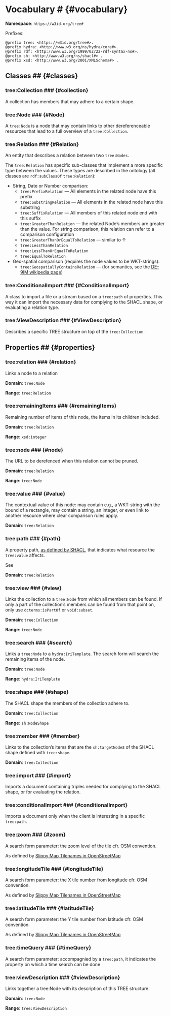 # Vocabulary # {#vocabulary}

**Namespace**: `https://w3id.org/tree#`

Prefixes:

```turtle
@prefix tree: <https://w3id.org/tree#>.
@prefix hydra: <http://www.w3.org/ns/hydra/core#>.
@prefix rdf: <http://www.w3.org/1999/02/22-rdf-syntax-ns#>.
@prefix sh: <http://www.w3.org/ns/shacl#> .
@prefix xsd: <http://www.w3.org/2001/XMLSchema#> .
```

## Classes ## {#classes}

### tree:Collection ### {#collection}

A collection has members that may adhere to a certain shape.

### tree:Node ### {#Node}

A `tree:Node` is a node that may contain links to other dereferenceable resources that lead to a full overview of a `tree:Collection`.

### tree:Relation ### {#Relation}

An entity that describes a relation between two `tree:Nodes`.

The `tree:Relation` has specific sub-classes that implement a more specific type between the values. These types are described in the ontology (all classes are `rdf:subClassOf` `tree:Relation`):
 - String, Date or Number comparison:
     - `tree:PrefixRelation` — All elements in the related node have this prefix
     - `tree:SubstringRelation` — All elements in the related node have this substring
     - `tree:SuffixRelation` — All members of this related node end with this suffix
     - `tree:GreaterThanRelation` — the related Node’s members are greater than the value. For string comparison, this relation can refer to a comparison configuration
     - `tree:GreaterThanOrEqualToRelation` — similar to ↑
     - `tree:LessThanRelation`
     - `tree:LessThanOrEqualToRelation`
     - `tree:EqualToRelation`
 - Geo-spatial comparison (requires the node values to be WKT-strings): 
     - `tree:GeospatiallyContainsRelation` — (for semantics, see the [DE-9IM wikipedia page](https://en.wikipedia.org/wiki/DE-9IM))

### tree:ConditionalImport ### {#ConditionalImport}

A class to import a file or a stream based on a `tree:path` of properties. This way it can import the necessary data for complying to the SHACL shape, or evaluating a relation type.

### tree:ViewDescription ### {#ViewDescription}

Describes a specific TREE structure on top of the `tree:Collection`.

## Properties ## {#properties}

### tree:relation ### {#relation}

Links a node to a relation

**Domain**: `tree:Node`

**Range**: `tree:Relation`


### tree:remainingItems ### {#remainingItems}

Remaining number of items of this node, the items in its children included.

**Domain**: `tree:Relation`

**Range**: `xsd:integer`

### tree:node ### {#node}

The URL to be derefenced when this relation cannot be pruned.

**Domain**: `tree:Relation`

**Range**: `tree:Node`

### tree:value ### {#value}

The contextual value of this node: may contain e.g., a WKT-string with the bound of a rectangle, may contain a string, an integer, or even link to another resource where clear comparison rules apply.

**Domain**: `tree:Relation`

### tree:path ### {#path}

A property path, [as defined by SHACL](https://www.w3.org/TR/shacl/#x2.3.1-shacl-property-paths), that indicates what resource the `tree:value` affects.

See [](#relations)

**Domain**: `tree:Relation`

### tree:view ### {#view}

Links the collection to a `tree:Node` from which all members can be found. If only a part of the collection’s members can be found from that point on, only use `dcterms:isPartOf` or `void:subset`.

**Domain**: `tree:Collection`

**Range**: `tree:Node`

### tree:search ### {#search}

Links a `tree:Node` to a `hydra:IriTemplate`. The search form will search the remaining items of the node.

**Domain**: `tree:Node`

**Range**: `hydra:IriTemplate`

### tree:shape ### {#shape}

The SHACL shape the members of the collection adhere to.

**Domain**: `tree:Collection`

**Range**: `sh:NodeShape`

### tree:member ### {#member}

Links to the collection’s items that are the `sh:targetNode`s of the SHACL shape defined with `tree:shape`.

**Domain**: `tree:Collection`

### tree:import ### {#import}

Imports a document containing triples needed for complying to the SHACL shape, or for evaluating the relation.

### tree:conditionalImport ### {#conditionalImport}

Imports a document only when the client is interesting in a specific `tree:path`.

### tree:zoom ### {#zoom}

A search form parameter: the zoom level of the tile cfr. OSM convention.

As defined by [Slippy Map Tilenames in OpenStreetMap](https://wiki.openstreetmap.org/wiki/Slippy_map_tilenames)

### tree:longitudeTile ### {#longitudeTile}

A search form parameter: the X tile number from longitude cfr. OSM convention.

As defined by [Slippy Map Tilenames in OpenStreetMap](https://wiki.openstreetmap.org/wiki/Slippy_map_tilenames)

### tree:latitudeTile ### {#latitudeTile}

A search form parameter: the Y tile number from latitude cfr. OSM convention.

As defined by [Slippy Map Tilenames in OpenStreetMap](https://wiki.openstreetmap.org/wiki/Slippy_map_tilenames)

### tree:timeQuery ### {#timeQuery}

A search form parameter: accompagnied by a `tree:path`, it indicates the property on which a time search can be done

### tree:viewDescription ### {#viewDescription}

Links together a tree:Node with its description of this TREE structure.

**Domain**: `tree:Node`

**Range**: `tree:ViewDescription`
